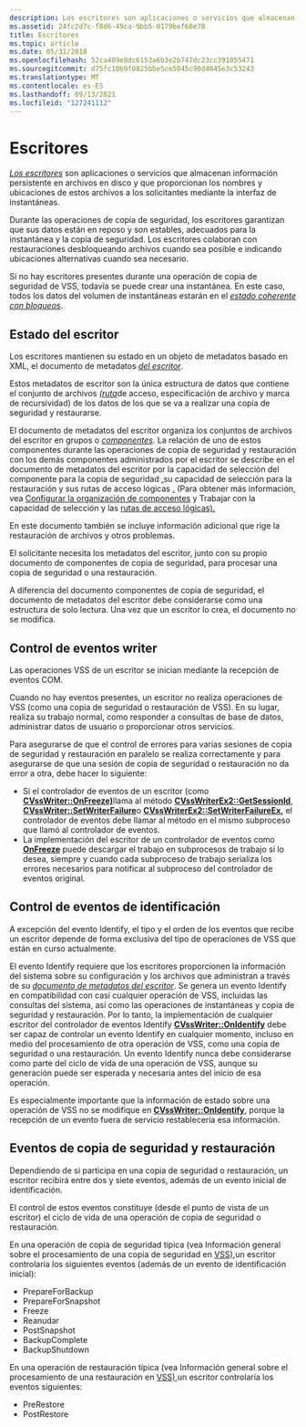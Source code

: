 ```yaml
---
description: Los escritores son aplicaciones o servicios que almacenan información persistente en archivos en disco y que proporcionan los nombres y ubicaciones de estos archivos a los solicitantes mediante la interfaz de instantáneas.
ms.assetid: 24fc2d7c-f8d6-49ca-9bb5-0179bef68e78
title: Escritores
ms.topic: article
ms.date: 05/31/2018
ms.openlocfilehash: 52ca409e8dc6153a6b3e2b747dc23cc391055471
ms.sourcegitcommit: d75fc10b9f0825bbe5ce5045c90d4045e3c53243
ms.translationtype: MT
ms.contentlocale: es-ES
ms.lasthandoff: 09/13/2021
ms.locfileid: "127241112"
---
```

# <a name="writers"></a>Escritores

[*Los escritores*](vssgloss-w.md) son aplicaciones o servicios que almacenan información persistente en archivos en disco y que proporcionan los nombres y ubicaciones de estos archivos a los solicitantes mediante la interfaz de instantáneas.

Durante las operaciones de copia de seguridad, los escritores garantizan que sus datos están en reposo y son estables, adecuados para la instantánea y la copia de seguridad. Los escritores colaboran con restauraciones desbloqueando archivos cuando sea posible e indicando ubicaciones alternativas cuando sea necesario.

Si no hay escritores presentes durante una operación de copia de seguridad de VSS, todavía se puede crear una instantánea. En este caso, todos los datos del volumen de instantáneas estarán en el [*estado coherente con bloqueos*](vssgloss-c.md).

## <a name="writer-state"></a>Estado del escritor

Los escritores mantienen su estado en un objeto de metadatos basado en XML, el documento de metadatos [*del escritor*](vssgloss-w.md).

Estos metadatos de escritor son la única estructura de datos que contiene el conjunto de archivos [*(ruta*](vssgloss-f.md)de acceso, especificación de archivo y marca de recursividad) de los datos de los que se va a realizar una copia de seguridad y restaurarse.

El documento de metadatos del escritor organiza los conjuntos de archivos del escritor en grupos o [*componentes*](vssgloss-c.md). La relación de uno de estos componentes durante las operaciones de copia de seguridad y restauración con los demás [](vssgloss-s.md)componentes administrados por el escritor se describe en el documento de metadatos del escritor por la capacidad de selección del componente para la copia de seguridad [*,*](vssgloss-s.md)su capacidad de selección para la restauración y sus rutas de acceso lógicas [*.*](vssgloss-l.md) (Para obtener más información, vea [Configurar la organización de componentes](definition-of-components-by-writers.md) y Trabajar con la capacidad de selección y las [rutas de acceso lógicas).](working-with-selectability-and-logical-paths.md)

En este documento también se incluye información adicional que rige la restauración de archivos y otros problemas.

El solicitante necesita los metadatos del escritor, junto con su propio documento de componentes de copia de seguridad, para procesar una copia de seguridad o una restauración.

A diferencia del documento componentes de copia de seguridad, el documento de metadatos del escritor debe considerarse como una estructura de solo lectura. Una vez que un escritor lo crea, el documento no se modifica.

## <a name="writer-event-handling"></a>Control de eventos writer

Las operaciones VSS de un escritor se inician mediante la recepción de eventos COM.

Cuando no hay eventos presentes, un escritor no realiza operaciones de VSS (como una copia de seguridad o restauración de VSS). En su lugar, realiza su trabajo normal, como responder a consultas de base de datos, administrar datos de usuario o proporcionar otros servicios.

Para asegurarse de que el control de errores para varias sesiones de copia de seguridad y restauración en paralelo se realiza correctamente y para asegurarse de que una sesión de copia de seguridad o restauración no da error a otra, debe hacer lo siguiente:

-   Si el controlador de eventos de un escritor (como [**CVssWriter::OnFreeze)**](/windows/desktop/api/VsWriter/nf-vswriter-cvsswriter-onfreeze)llama al método [**CVssWriterEx2::GetSessionId**](/windows/desktop/api/VsWriter/nf-vswriter-cvsswriterex2-getsessionid), [**CVssWriter::SetWriterFailure**](/windows/desktop/api/VsWriter/nf-vswriter-cvsswriter-setwriterfailure)o [**CVssWriterEx2::SetWriterFailureEx,**](/windows/desktop/api/VsWriter/nf-vswriter-cvsswriterex2-setwriterfailureex) el controlador de eventos debe llamar al método en el mismo subproceso que llamó al controlador de eventos.
-   La implementación del escritor de un controlador de eventos como [**OnFreeze**](/windows/desktop/api/VsWriter/nf-vswriter-cvsswriter-onfreeze) puede descargar el trabajo en subprocesos de trabajo si lo desea, siempre y cuando cada subproceso de trabajo serializa los errores necesarios para notificar al subproceso del controlador de eventos original.

## <a name="handling-identify-events"></a>Control de eventos de identificación

A excepción del evento Identify, el tipo y el orden de los eventos que recibe un escritor depende de forma exclusiva del tipo de operaciones de VSS que están en curso actualmente.

El evento Identify requiere que los escritores proporcionen la información del sistema sobre su configuración y los archivos que administran a través de su [*documento de metadatos del escritor*](vssgloss-w.md). Se genera un evento Identify en compatibilidad con casi cualquier operación de VSS, incluidas las consultas del sistema, así como las operaciones de instantáneas y copia de seguridad y restauración. Por lo tanto, la implementación de cualquier escritor del controlador de eventos Identify [**CVssWriter::OnIdentify**](/windows/desktop/api/VsWriter/nf-vswriter-cvsswriter-onidentify) debe ser capaz de controlar un evento Identify en cualquier momento, incluso en medio del procesamiento de otra operación de VSS, como una copia de seguridad o una restauración. Un evento Identify nunca debe considerarse como parte del ciclo de vida de una operación de VSS, aunque su generación puede ser esperada y necesaria antes del inicio de esa operación.

Es especialmente importante que la información de estado sobre una operación de VSS no se modifique en [**CVssWriter::OnIdentify**](/windows/desktop/api/VsWriter/nf-vswriter-cvsswriter-onidentify), porque la recepción de un evento fuera de servicio restablecería esa información.

## <a name="backup-and-restore-events"></a>Eventos de copia de seguridad y restauración

Dependiendo de si participa en una copia de seguridad o restauración, un escritor recibirá entre dos y siete eventos, además de un evento inicial de identificación.

El control de estos eventos constituye (desde el punto de vista de un escritor) el ciclo de vida de una operación de copia de seguridad o restauración.

En una operación de copia de seguridad típica (vea Información general sobre el procesamiento de una copia de seguridad en [VSS),](overview-of-processing-a-backup-under-vss.md)un escritor controlaría los siguientes eventos (además de un evento de identificación inicial):

-   PrepareForBackup
-   PrepareForSnapshot
-   Freeze
-   Reanudar
-   PostSnapshot
-   BackupComplete
-   BackupShutdown

En una operación de restauración típica (vea Información general sobre el procesamiento de una restauración en [VSS),](overview-of-processing-a-restore-under-vss.md)un escritor controlaría los eventos siguientes:

-   PreRestore
-   PostRestore

 

 



